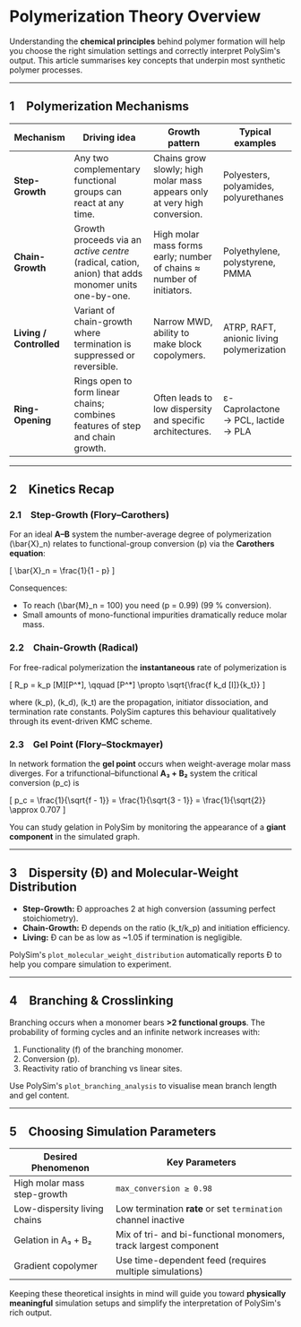 # Polymerization Theory Overview

Understanding the **chemical principles** behind polymer formation will help you choose the right simulation settings and correctly interpret PolySim's output.  This article summarises key concepts that underpin most synthetic polymer processes.

---

## 1 Polymerization Mechanisms

| Mechanism | Driving idea | Growth pattern | Typical examples |
|-----------|--------------|----------------|------------------|
| **Step-Growth** | Any two complementary functional groups can react at any time. | Chains grow slowly; high molar mass appears only at very high conversion. | Polyesters, polyamides, polyurethanes |
| **Chain-Growth** | Growth proceeds via an *active centre* (radical, cation, anion) that adds monomer units one-by-one. | High molar mass forms early; number of chains ≈ number of initiators. | Polyethylene, polystyrene, PMMA |
| **Living / Controlled** | Variant of chain-growth where termination is suppressed or reversible. | Narrow MWD, ability to make block copolymers. | ATRP, RAFT, anionic living polymerization |
| **Ring-Opening** | Rings open to form linear chains; combines features of step and chain growth. | Often leads to low dispersity and specific architectures. | ε-Caprolactone → PCL, lactide → PLA |

---

## 2 Kinetics Recap

### 2.1 Step-Growth (Flory–Carothers)

For an ideal **A–B** system the number-average degree of polymerization \(\bar{X}_n\) relates to functional-group conversion \(p\) via the **Carothers equation**:

\[
\bar{X}_n = \frac{1}{1 - p}
\]

Consequences:

*   To reach \(\bar{M}_n = 100\) you need \(p = 0.99\) (99 % conversion).
*   Small amounts of mono-functional impurities dramatically reduce molar mass.

### 2.2 Chain-Growth (Radical)

For free-radical polymerization the **instantaneous** rate of polymerization is

\[
R_p = k_p [M][P^\*], \qquad [P^\*] \propto \sqrt{\frac{f k_d [I]}{k_t}}
\]

where \(k_p\), \(k_d\), \(k_t\) are the propagation, initiator dissociation, and termination rate constants.  PolySim captures this behaviour qualitatively through its event-driven KMC scheme.

### 2.3 Gel Point (Flory–Stockmayer)

In network formation the **gel point** occurs when weight-average molar mass diverges.  For a trifunctional–bifunctional **A₃ + B₂** system the critical conversion \(p_c\) is

\[
p_c = \frac{1}{\sqrt{f - 1}} = \frac{1}{\sqrt{3 - 1}} = \frac{1}{\sqrt{2}} \approx 0.707
\]

You can study gelation in PolySim by monitoring the appearance of a **giant component** in the simulated graph.

---

## 3 Dispersity (Ð) and Molecular-Weight Distribution

*   **Step-Growth:** Ð approaches 2 at high conversion (assuming perfect stoichiometry).
*   **Chain-Growth:** Ð depends on the ratio \(k_t/k_p\) and initiation efficiency.
*   **Living:** Ð can be as low as ~1.05 if termination is negligible.

PolySim's `plot_molecular_weight_distribution` automatically reports Ð to help you compare simulation to experiment.

---

## 4 Branching & Crosslinking

Branching occurs when a monomer bears **>2 functional groups**.  The probability of forming cycles and an infinite network increases with:

1.  Functionality (f) of the branching monomer.
2.  Conversion (p).
3.  Reactivity ratio of branching vs linear sites.

Use PolySim's `plot_branching_analysis` to visualise mean branch length and gel content.

---

## 5 Choosing Simulation Parameters

| Desired Phenomenon | Key Parameters |
|--------------------|---------------|
| High molar mass step-growth | `max_conversion ≥ 0.98` |
| Low-dispersity living chains | Low termination **rate** or set `termination` channel inactive |
| Gelation in A₃ + B₂ | Mix of tri- and bi-functional monomers, track largest component |
| Gradient copolymer | Use time-dependent feed (requires multiple simulations) |

Keeping these theoretical insights in mind will guide you toward **physically meaningful** simulation setups and simplify the interpretation of PolySim's rich output. 